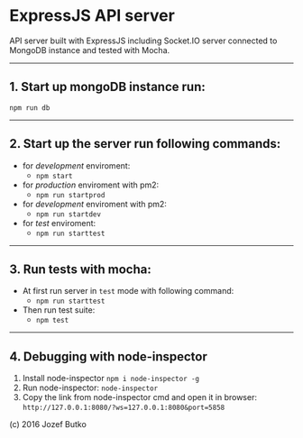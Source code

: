 # ExpressJS API server
API server built with ExpressJS including Socket.IO server connected to MongoDB instance and tested with Mocha.

***

## 1. Start up mongoDB instance run:
`npm run db`

***

## 2. Start up the server run following commands:
* for *development* enviroment:
	+ `npm start`
* for *production* enviroment with pm2:
	+ `npm run startprod`
* for *development* enviroment with pm2:
	+ `npm run startdev`
* for *test* enviroment:
	+ `npm run starttest`


***

## 3. Run tests with mocha:
* At first run server in `test` mode with following command:
	+ `npm run starttest`
* Then run test suite:
	+ `npm test`


***

## 4. Debugging with node-inspector
1. Install node-inspector
	`npm i node-inspector -g`
2. Run node-inspector:
	`node-inspector`
3. Copy the link from node-inspector cmd and open it in browser:
	`http://127.0.0.1:8080/?ws=127.0.0.1:8080&port=5858`

(c) 2016 Jozef Butko


